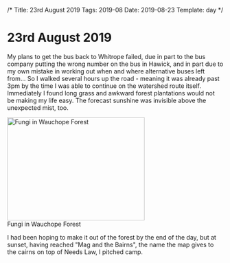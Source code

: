 /*
Title: 23rd August 2019
Tags: 2019-08
Date: 2019-08-23
Template: day
*/

# 23rd August 2019

My plans to get the bus back to Whitrope failed, due in part to the bus company putting the wrong number on the bus in Hawick, and in part due to my own mistake in working out when and where alternative buses left from... So I walked several hours up the road - meaning it was already past 3pm by the time I was able to continue on the watershed route itself. Immediately I found long grass and awkward forest plantations would not be making my life easy. The forecast sunshine was invisible above the unexpected mist, too.

<div class="post-image">
<a data-flickr-embed="true" href="https://www.flickr.com/photos/david-r-edgar/49039879023/in/album-72157711713227707/" title="Fungi in Wauchope Forest" target="_blank"><img src="https://live.staticflickr.com/65535/49039879023_7785b12120_n.jpg" width="320" height="240" alt="Fungi in Wauchope Forest"></a>
<div class="caption">Fungi in Wauchope Forest</div>
</div>

I had been hoping to make it out of the forest by the end of the day, but at sunset, having reached "Mag and the Bairns", the name the map gives to the cairns on top of Needs Law, I pitched camp.

